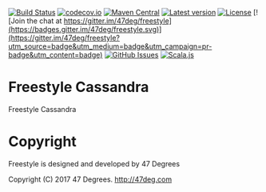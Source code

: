 
[comment]: # (Start Badges)

[![Build Status](https://travis-ci.org/frees-io/freestyle-cassandra.svg?branch=master)](https://travis-ci.org/frees-io/freestyle-cassandra) [![codecov.io](http://codecov.io/github/frees-io/freestyle-cassandra/coverage.svg?branch=master)](http://codecov.io/github/frees-io/freestyle-cassandra?branch=master) [![Maven Central](https://img.shields.io/badge/maven%20central-0.0.1-green.svg)](https://oss.sonatype.org/#nexus-search;gav~io.frees~freestyle*) [![Latest version](https://img.shields.io/badge/freestyle--cassandra-0.0.1-green.svg)](https://index.scala-lang.org/frees-io/freestyle-cassandra) [![License](https://img.shields.io/badge/license-Apache%202-blue.svg)](https://raw.githubusercontent.com/frees-io/freestyle-cassandra/master/LICENSE) [![Join the chat at https://gitter.im/47deg/freestyle](https://badges.gitter.im/47deg/freestyle.svg)](https://gitter.im/47deg/freestyle?utm_source=badge&utm_medium=badge&utm_campaign=pr-badge&utm_content=badge) [![GitHub Issues](https://img.shields.io/github/issues/frees-io/freestyle-cassandra.svg)](https://github.com/frees-io/freestyle-cassandra/issues) [![Scala.js](http://scala-js.org/assets/badges/scalajs-0.6.20.svg)](http://scala-js.org)

[comment]: # (End Badges)
# Freestyle Cassandra

Freestyle Cassandra

[comment]: # (Start Copyright)
# Copyright

Freestyle is designed and developed by 47 Degrees

Copyright (C) 2017 47 Degrees. <http://47deg.com>

[comment]: # (End Copyright)